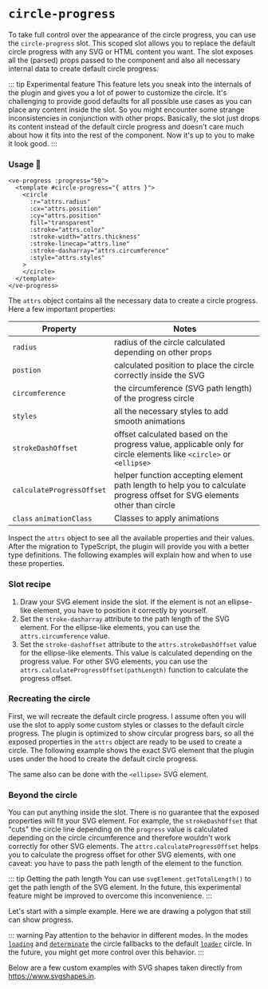 # `circle-progress` <Badge type="tip" text="2.2.0" vertical="middle" />

To take full control over the appearance of the circle progress, you can use the `circle-progress` slot.
This scoped slot allows you to replace the default circle progress with any SVG or HTML content you want.
The slot exposes all the (parsed) props passed to the component and also all necessary internal data to create default circle progress.

::: tip Experimental feature
This feature lets you sneak into the internals of the plugin and gives you a lot of power to customize the circle.
It's challenging to provide good defaults for all possible use cases as you can place any content inside the slot.
So you might encounter some strange inconsistencies in conjunction with other props.
Basically,
the slot just drops its content instead of the default circle progress and doesn't care much about how it fits into the rest of the component.
Now it's up to you to make it look good.
:::

### Usage 📜

```vue
<ve-progress :progress="50">
  <template #circle-progress="{ attrs }">
    <circle
      :r="attrs.radius"
      :cx="attrs.position"
      :cy="attrs.position"
      fill="transparent"
      :stroke="attrs.color"
      :stroke-width="attrs.thickness"
      :stroke-linecap="attrs.line"
      :stroke-dasharray="attrs.circumference"
      :style="attrs.styles"
    >
    </circle>
  </template>
</ve-progress>
```

The `attrs` object contains all the necessary data to create a circle progress. Here a few important properties:

| Property                  | Notes                                                                                                                     |
|---------------------------|---------------------------------------------------------------------------------------------------------------------------|
| `radius`                  | radius of the circle calculated depending on other props                                                                  |
| `postion`                 | calculated position to place the circle correctly inside the SVG                                                          |
| `circumference`           | the circumference (SVG path length) of the progress circle                                                                |
| `styles`                  | all the necessary styles to add smooth animations                                                                         |
| `strokeDashOffset`        | offset calculated based on the progress value, applicable only for circle elements like `<circle>` or `<ellipse>`         |
| `calculateProgressOffset` | helper function accepting element path length to help you to calculate progress offset for SVG elements other than circle |
| `class`  `animationClass` | Classes to apply animations                                                                                               |

Inspect the `attrs` object to see all the available properties and their values. After the migration to TypeScript, 
the plugin will provide you with a better type definitions.
The following examples will explain how and when to use these properties.

### Slot recipe

1. Draw your SVG element inside the slot. If the element is not an ellipse-like element, you have to position it correctly by yourself.
2. Set the `stroke-dasharray` attribute to the path length of the SVG element. For the ellipse-like elements, you can use the `attrs.circumference` value.
3. Set the `stroke-dashoffset` attribute to the `attrs.strokeDashOffset` value for the ellipse-like elements. This value is calculated depending on the progress value.
For other SVG elements, you can use the `attrs.calculateProgressOffset(pathLength)` function to calculate the progress offset.

### Recreating the circle

First, we will recreate the default circle progress.
I assume often you will use the slot to apply some custom styles or classes to the default circle progress.
The plugin is optimized to show circular progress bars, so all the exposed properties in the `attrs` object are 
ready to be used to create a circle.
The following example shows the exact SVG element that the plugin uses under the hood to create the default circle progress.

<example-container>
<template #default="{ loading, slider, noData, determinate }">
<v-e-p :progress="slider" :loading="loading" :no-data="noData" :determinate="determinate">
  <template #circle-progress="{ attrs }">
    <circle
      fill="transparent"
      :r="attrs.radius"
      :cx="attrs.position"
      :cy="attrs.position"
      :stroke="attrs.color"
      :stroke-width="attrs.thickness"
      :stroke-linecap="attrs.line"
      :stroke-dasharray="attrs.circumference"
      :class="[attrs.class, attrs.animationClass]"      
      :style="attrs.styles"
    >
    </circle>
  </template>
</v-e-p>
</template>
<template #code="{ progress }">
<CodeGroup>
<CodeGroupItem >

```vue:no-v-pre
<template>
  <ve-progress :progress="{{ progress }}">
     <template #circle-progress="{ attrs }">
        <circle
          :r="attrs.radius"
          :cx="attrs.position"
          :cy="attrs.position"
          fill="transparent"
          :stroke="attrs.color"
          :stroke-width="attrs.thickness"
          :stroke-linecap="attrs.line"
          :stroke-dasharray="attrs.circumference"
          :style="attrs.styles"
        >
        </circle>
      </template>
  </ve-progress>
</template>
```

</CodeGroupItem>
</CodeGroup>
</template>
</example-container>

The same also can be done with the `<ellipse>` SVG element.

<example-container>
<template #default="{ loading, slider, noData, determinate }">
<v-e-p :progress="slider" :loading="loading" :no-data="noData" :determinate="determinate">
  <template #circle-progress="{ attrs }">
    <ellipse
      :cx="attrs.position"
      :cy="attrs.position"
      :rx="attrs.radius"
      :ry="attrs.radius"
      :stroke-dasharray="attrs.circumference"
      :stroke-dashoffset="attrs.strokeDashOffset"
      :stroke-width="attrs.thickness"
      :stroke="attrs.color"
      :stroke-linecap="attrs.line"
      :class="[attrs.class, attrs.animationClass]"
      fill="transparent"
      :style="attrs.styles"
    />
  </template>
</v-e-p>
</template>
<template #code="{ progress }">
<CodeGroup>
<CodeGroupItem >

```vue:no-v-pre
<template>
  <ve-progress :progress="{{ progress }}">
     <template #circle-progress="{ attrs }">
        <ellipse
          :cx="attrs.position"
          :cy="attrs.position"
          :rx="attrs.radius"
          :ry="attrs.radius"
          :stroke-dasharray="attrs.circumference"
          :stroke-dashoffset="attrs.strokeDashOffset"
          :stroke-width="attrs.thickness"
          :stroke="attrs.color"
          :stroke-linecap="attrs.line"
          :class="[attrs.class, attrs.animationClass]"
          fill="transparent"
          :style="attrs.styles"
        />
      </template>
  </ve-progress>
</template>
```

</CodeGroupItem>
</CodeGroup>
</template>
</example-container>

### Beyond the circle

You can put anything inside the slot.
There is no guarantee that the exposed properties will fit your SVG element.
For example, the `strokeDashOffset` that "cuts"
the circle line depending on the `progress` value is calculated depending on the circle circumference
and therefore wouldn't work correctly for other SVG elements.
The `attrs.calculateProgressOffset` helps you to calculate the progress offset for other SVG elements, with one caveat:
you have to pass the path length of the element to the function.

::: tip Getting the path length
You can use `svgElement.getTotalLength()` to get the path length of the SVG element.
In the future, this experimental feature might be improved to overcome this inconvenience.
:::


<p class="mt-16">
Let's start with a simple example. Here we are drawing a polygon that still can show progress.           
</p>

<polygon-progress>
<template #code>
<CodeGroup>
<CodeGroupItem >

```vue
<template>
  <ve-progress :progress="50">
    <template #circle-progress="{ attrs }">
      <polygon
        ref="polygon"
        :stroke-dashoffset="attrs.calculateProgressOffset(pathLength)"
        :stroke-dasharray="pathLength"
        points="10,10 190,100 10,190"
        style="fill: #7b68ee"
        :stroke-width="attrs.thickness"
        :stroke-linecap="attrs.line"
        :stroke="attrs.color"
        :style="attrs.styles"
      />
    </template>
  </ve-progress>
</template>

<script setup>
  import { ref, watch, useTemplateRef } from "vue";

  const polygon = useTemplateRef("polygon");
  const pathLength = ref(0);

  watch(polygon, () => {
    pathLength.value = polygon.value?.getTotalLength() ?? 0;
  });
</script>
```

</CodeGroupItem>
</CodeGroup>
</template>
</polygon-progress>

::: warning
Pay attention to the behavior in different modes.
In the modes [`loading`](../options/loading.md) and [`determinate`](../options/determinate.md) the circle fallbacks 
to the default [`loader`](../options/loader.md) circle.
In the future, you might get more control over this behavior.
:::

<p class="mt-16">
Below are a few custom examples with SVG shapes
taken directly from <a href="https://www.svgshapes.in" target="_blank">https://www.svgshapes.in</a>.
</p>
<custom-svg-examples>
<template #code>
<CodeGroup>
<CodeGroupItem >

```vue
<template>
  <ve-progress :progress="50">
    <template #circle-progress="{ attrs }">
      <svg width="200" height="200" fill="none" viewBox="1 -1 51 55">
        <path
          ref="flower"
          :stroke-width="1"
          :stroke="attrs.color"
          :stroke-dashoffset="
            attrs.calculateProgressOffset(flowerPathLength)
          "
          :stroke-dasharray="flowerPathLength"
          fill="rgba(255, 251, 0, 1)"
          :style="attrs.baseStyles"
          d="M52.6 26.5c0-2.6-2.1-4.8-4.8-4.8h-3.7l3.2-1.9c2.3-1.3 3.1-4.2 1.7-6.5-1.3-2.3-4.2-3.1-6.5-1.7l-3.2 1.9 1.9-3.2c1.3-2.3.5-5.2-1.7-6.5-2.3-1.3-5.2-.5-6.5 1.7l-1.9 3.2V5c0-2.6-2.1-4.8-4.8-4.8-2.6 0-4.8 2.1-4.8 4.8v3.7l-1.9-3.2c-1.3-2.3-4.2-3.1-6.5-1.7-2.3 1.3-3.1 4.2-1.7 6.5l1.9 3.2-3.2-1.9c-2.3-1.3-5.2-.5-6.5 1.7-1.3 2.3-.5 5.2 1.7 6.5l3.2 1.9H4.8c-2.6 0-4.8 2.1-4.8 4.8 0 2.6 2.1 4.8 4.8 4.8h3.7l-3.2 1.9c-2.3 1.3-3.1 4.2-1.7 6.5 1.3 2.3 4.2 3.1 6.5 1.7l3.2-1.9-1.9 3.2c-1.3 2.3-.5 5.2 1.7 6.5 2.3 1.3 5.2.5 6.5-1.7l1.9-3.2V48c0 2.6 2.1 4.8 4.8 4.8 2.6 0 4.8-2.1 4.8-4.8v-3.7l1.9 3.2c1.3 2.3 4.2 3.1 6.5 1.7 2.3-1.3 3.1-4.2 1.7-6.5l-1.9-3.2 3.2 1.9c2.3 1.3 5.2.5 6.5-1.7 1.3-2.3.5-5.2-1.7-6.5l-3.2-1.9h3.7c2.7 0 4.8-2.1 4.8-4.8Z"
        ></path>
      </svg>
    </template>
  </ve-progress>
  
  <ve-progress :progress="50">
    <template #circle-progress="{ attrs }">
      <svg width="200" height="200" fill="none" viewBox="-1 -1 60 60">
        <path
          :stroke-width="1"
          :stroke="attrs.emptyColor"
          :style="attrs.baseStyles"
          d="M29.4 54.8c-2.3 0-4.1-4.7-6.3-5.2-2.3-.5-5.9 2.8-7.9 1.7-2-1.1-1.4-6-3.1-7.5-1.7-1.5-6.5-.4-7.8-2.3-1.2-1.9 1.8-5.8 1.1-8-.6-2.1-5.3-3.8-5.3-6.1s4.7-4 5.3-6.1c.7-2.2-2.4-6.1-1.1-8 1.2-1.9 6.1-.8 7.8-2.3 1.7-1.5 1-6.4 3.1-7.5 2-1 5.7 2.3 7.9 1.7C25.3 4.7 27 0 29.3 0c2.3 0 4.1 4.7 6.3 5.2 2.3.5 5.9-2.8 7.9-1.7 2 1.1 1.4 6 3.1 7.5 1.7 1.5 6.5.4 7.8 2.3 1.2 1.9-1.8 5.8-1.1 8 .6 2.1 5.3 3.8 5.3 6.1s-4.7 4-5.3 6.1c-.7 2.2 2.4 6.1 1.2 8-1.2 1.9-6.1.8-7.8 2.3-1.7 1.5-1 6.4-3.1 7.5-2 1-5.7-2.3-7.9-1.7-2.3.5-4 5.2-6.3 5.2Z"
        ></path>
        <path
          ref="flower2"
          :stroke-width="1"
          :stroke="attrs.color"
          :stroke-dashoffset="
            attrs.calculateProgressOffset(flower2PathLength)
          "
          :stroke-dasharray="flower2PathLength"
          :style="attrs.baseStyles"
          d="M29.4 54.8c-2.3 0-4.1-4.7-6.3-5.2-2.3-.5-5.9 2.8-7.9 1.7-2-1.1-1.4-6-3.1-7.5-1.7-1.5-6.5-.4-7.8-2.3-1.2-1.9 1.8-5.8 1.1-8-.6-2.1-5.3-3.8-5.3-6.1s4.7-4 5.3-6.1c.7-2.2-2.4-6.1-1.1-8 1.2-1.9 6.1-.8 7.8-2.3 1.7-1.5 1-6.4 3.1-7.5 2-1 5.7 2.3 7.9 1.7C25.3 4.7 27 0 29.3 0c2.3 0 4.1 4.7 6.3 5.2 2.3.5 5.9-2.8 7.9-1.7 2 1.1 1.4 6 3.1 7.5 1.7 1.5 6.5.4 7.8 2.3 1.2 1.9-1.8 5.8-1.1 8 .6 2.1 5.3 3.8 5.3 6.1s-4.7 4-5.3 6.1c-.7 2.2 2.4 6.1 1.2 8-1.2 1.9-6.1.8-7.8 2.3-1.7 1.5-1 6.4-3.1 7.5-2 1-5.7-2.3-7.9-1.7-2.3.5-4 5.2-6.3 5.2Z"
        ></path>
      </svg>
    </template>
  </ve-progress>
  
  <ve-progress :progress="50">
    <template #circle-progress="{ attrs }">
      <svg width="200" height="200" fill="none" viewBox="-5 -5 210 210">
        <path
          ref="flower3"
          fill="url(#paint0_linear_104_76)"
          :stroke-width="4"
          :stroke="attrs.color"
          :stroke-dashoffset="
            attrs.calculateProgressOffset(flower3PathLength)
          "
          :stroke-dasharray="flower3PathLength"
          :style="attrs.baseStyles"
          fill-rule="evenodd"
          d="M128.603 16.335c-12.778-21.78-44.267-21.78-57.045 0l-.464.79A33.07 33.07 0 0 1 42.803 33.46l-.917.006C16.635 33.643.89 60.912 13.363 82.869l.453.797a33.07 33.07 0 0 1 0 32.668l-.453.797c-12.472 21.957 3.272 49.226 28.523 49.403l.917.006a33.072 33.072 0 0 1 28.29 16.334l.465.791c12.778 21.78 44.267 21.78 57.045 0l.464-.791a33.073 33.073 0 0 1 28.291-16.334l.918-.006c25.251-.177 40.995-27.446 28.522-49.403l-.453-.797a33.07 33.07 0 0 1 0-32.668l.453-.797c12.473-21.957-3.271-49.226-28.522-49.403l-.918-.006a33.07 33.07 0 0 1-28.291-16.334l-.464-.791Zm-28.522 133.269c27.395 0 49.604-22.208 49.604-49.604s-22.209-49.605-49.604-49.605c-27.396 0-49.605 22.21-49.605 49.605 0 27.396 22.209 49.604 49.605 49.604Z"
          clip-rule="evenodd"
        ></path>
        <defs>
          <linearGradient
            id="paint0_linear_104_76"
            x1="100.081"
            x2="100.081"
            y1="0"
            y2="200"
            gradientUnits="userSpaceOnUse"
          >
            <stop stop-color="#DF99F7"></stop>
            <stop offset="1" stop-color="#FFDBB0"></stop>
          </linearGradient>
        </defs>
      </svg>
    </template>
  </ve-progress>
  
  <ve-progress :progress="50">
    <template #circle-progress="{ attrs }">
      <svg
        xmlns="http://www.w3.org/2000/svg"
        viewBox="-4 -40 520 520"
        width="200"
        height="200"
      >
        <path
          ref="hart"
          :stroke-width="10"
          stroke="red"
          :stroke-dashoffset="attrs.calculateProgressOffset(hartPathLength)"
          :stroke-dasharray="hartPathLength"
          :style="attrs.baseStyles"
          d="M471.383 44.578C444.879 15.832 408.512 0 368.973 0c-29.555 0-56.621 9.344-80.45 27.77C276.5 37.07 265.605 48.45 256 61.73c-9.602-13.277-20.5-24.66-32.527-33.96C199.648 9.344 172.582 0 143.027 0c-39.539 0-75.91 15.832-102.414 44.578C14.426 72.988 0 111.801 0 153.871c0 43.3 16.137 82.938 50.781 124.742 30.992 37.395 75.535 75.356 127.117 119.313 17.614 15.012 37.579 32.027 58.309 50.152A30.023 30.023 0 0 0 256 455.516a30.03 30.03 0 0 0 19.785-7.43c20.73-18.129 40.707-35.152 58.328-50.172 51.575-43.95 96.117-81.906 127.11-119.305C495.867 236.81 512 197.172 512 153.867c0-42.066-14.426-80.879-40.617-109.289zm0 0"
          fill='url("#SvgjsLinearGradient1040")'
        ></path>
        <defs>
          <linearGradient id="SvgjsLinearGradient1040">
            <stop stop-color="#d5dee7" offset="0"></stop>
            <stop stop-color="#ffffff" offset="1"></stop>
          </linearGradient>
        </defs>
      </svg>
    </template>
  </ve-progress>
</template>

<script setup>
  import { ref, watch, useTemplateRef } from "vue";

  const flowerPathLength = ref(0);
  const flower2PathLength = ref(0);
  const flower3PathLength = ref(0);
  const hartPathLength = ref(0);
  const flower = useTemplateRef("flower");
  const flower2 = useTemplateRef("flower2");
  const flower3 = useTemplateRef("flower3");
  const hart = useTemplateRef("hart");

  watch(flower, () => {
    flowerPathLength.value = flower.value?.getTotalLength() ?? 0;
  });
  watch(flower2, () => {
    flower2PathLength.value = flower2.value?.getTotalLength() ?? 0;
  });
  watch(flower3, () => {
    flower3PathLength.value = flower3.value?.getTotalLength() ?? 0;
  });
  watch(hart, () => {
    hartPathLength.value = hart.value?.getTotalLength() ?? 0;
  });
</script>
```

</CodeGroupItem>
</CodeGroup>
</template>
</custom-svg-examples>
